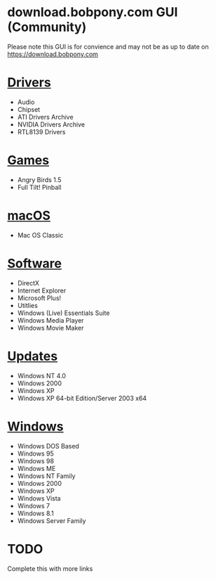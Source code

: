 # download.bobpony.com GUI (Community)
Please note this GUI is for convience and may not be as up to date on https://download.bobpony.com

# [Drivers](https://download.bobpony.com/drivers/)
* Audio
* Chipset
* ATI Drivers Archive
* NVIDIA Drivers Archive
* RTL8139 Drivers

# [Games](https://download.bobpony.com/games/)
* Angry Birds 1.5
* Full Tilt! Pinball

# [macOS](https://download.bobpony.com/macos/)
* Mac OS Classic

# [Software](https://download.bobpony.com/software/)
* DirectX
* Internet Explorer
* Microsoft Plus!
* Utitlies
* Windows (Live) Essentials Suite
* Windows Media Player
* Windows Movie Maker

# [Updates](https://download.bobpony.com/updates/)
* Windows NT 4.0
* Windows 2000
* Windows XP
* Windows XP 64-bit Edition/Server 2003 x64

# [Windows](https://download.bobpony.com/windows/)
* Windows DOS Based
* Windows 95
* Windows 98
* Windows ME
* Windows NT Family
* Windows 2000
* Windows XP
* Windows Vista
* Windows 7
* Windows 8.1
* Windows Server Family

# TODO
Complete this with more links
